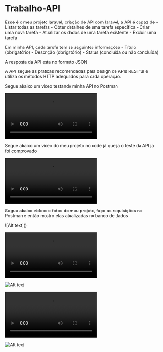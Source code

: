 # Trabalho-API
<p>Esse é o meu projeto laravel, criação de API com laravel, a API é capaz de 
 - Listar todas as tarefas
 - Obter detalhes de uma tarefa específica
 - Criar uma nova tarefa
 - Atualizar os dados de uma tarefa existente
 - Excluir uma tarefa
</p>

<p>Em minha API, cada tarefa tem as seguintes informações
 - Título (obrigatório)
 - Descrição (obrigatório)
 - Status (concluída ou não concluída)
</p>

<p>A resposta da API esta no formato JSON</p>
<p>A API seguie as práticas recomendadas para design de APIs RESTful e utiliza os métodos HTTP adequados para cada operação.</p>
<p>Segue abaixo um video testando minha API no Postman</p>

<video src="New%20Request%20-%20My%20Workspace%202023-07-02%2014-40-44.mp4" controls title="Title"></video>

<p>Segue abaixo um video do meu projeto no code já que ja o teste da API ja foi comprovado</p>

<video src="TaskController.php%20-%20TaskManager%20-%20Visual%20Studio%20Code%202023-07-02%2014-43-33.mp4" controls title="Title"></video>

<p>Segue abaixo videos e fotos do meu projeto, faço as requisições no Postman e então mostro elas atualizadas no banco de dados</p>
![Alt text](<joaovcandrade_projeto-laravel - Google Chrome 02_07_2023 14_46_02.png>)

<video src="New%20Request%20-%20My%20Workspace%202023-07-02%2014-47-46.mp4" controls title="Title"></video>

![Alt text](<localhost _ 127.0.0.1 _ taskmanager _ tasks _ phpMyAdmin 5.2.1 - Google Chrome 02_07_2023 14_48_22.png>)

<video src="New%20Request%20-%20My%20Workspace%202023-07-02%2014-48-40.mp4" controls title="Title"></video>

![Alt text](<localhost _ 127.0.0.1 _ taskmanager _ tasks _ phpMyAdmin 5.2.1 - Google Chrome 02_07_2023 14_49_05.png>)
